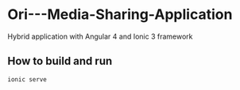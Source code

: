 # Ori---Media-Sharing-Application
Hybrid application with Angular 4 and Ionic 3 framework

## How to build and run


  `ionic serve`
